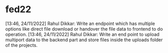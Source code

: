 # fed22
[13:46, 24/11/2022] Rahul Dikkar: Write an endpoint which has multiple options like direct file download or handover the file data to frontend to do operation. [13:46, 24/11/2022] Rahul Dikkar: Write an end point to upload multiport data to the backend part and store files inside the uploads folder of the projects.
